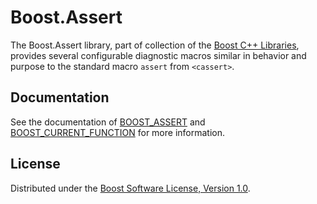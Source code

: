 # Boost.Assert

The Boost.Assert library, part of collection of the [Boost C++ Libraries](http://github.com/boostorg),
provides several configurable diagnostic macros similar in behavior and purpose to the standard macro
`assert` from `<cassert>`.

## Documentation

See the documentation of [BOOST_ASSERT](doc/assert.adoc) and
[BOOST_CURRENT_FUNCTION](doc/current_function.adoc) for more information.

## License

Distributed under the [Boost Software License, Version 1.0](http://boost.org/LICENSE_1_0.txt).
